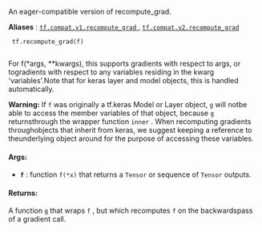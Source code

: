 An eager-compatible version of recompute_grad.

**Aliases** : [ `tf.compat.v1.recompute_grad` ](/api_docs/python/tf/recompute_grad), [ `tf.compat.v2.recompute_grad` ](/api_docs/python/tf/recompute_grad)

```
 tf.recompute_grad(f)
 
```

For f(*args, **kwargs), this supports gradients with respect to args, or togradients with respect to any variables residing in the kwarg 'variables'.Note that for keras layer and model objects, this is handled automatically.


**Warning:**  If  `f`  was originally a tf.keras Model or Layer object,  `g`  will notbe able to access the member variables of that object, because  `g`  returnsthrough the wrapper function  `inner` .  When recomputing gradients throughobjects that inherit from keras, we suggest keeping a reference to theunderlying object around for the purpose of accessing these variables.


#### Args:
- **`f`** : function  `f(*x)`  that returns a  `Tensor`  or sequence of  `Tensor`  outputs.


#### Returns:
A function  `g`  that wraps  `f` , but which recomputes  `f`  on the backwardspass of a gradient call.

